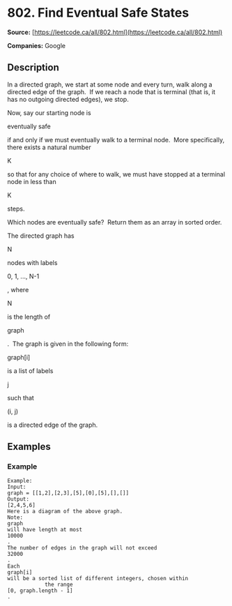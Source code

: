 # 802. Find Eventual Safe States

**Source:** [https://leetcode.ca/all/802.html](https://leetcode.ca/all/802.html)

**Companies:** Google

## Description

In a directed graph, we start at some node and every turn, walk along a directed edge of the
        graph.  If we reach a node that is terminal (that is, it has no outgoing directed
        edges), we stop.

Now, say our starting node is

eventually safe

if and only if we must eventually
        walk to a terminal node.  More specifically, there exists a natural number

K

so that for any choice of where to walk, we must have stopped at a terminal
        node in less than

K

steps.

Which nodes are eventually safe?  Return them as an array in sorted order.

The directed graph has

N

nodes with labels

0, 1, ..., N-1

, where

N

is the length of

graph

.  The graph is given in the
        following form:

graph[i]

is a list of labels

j

such that

(i,
            j)

is a directed edge of the graph.

## Examples

### Example

```
Example:
Input:
graph = [[1,2],[2,3],[5],[0],[5],[],[]]
Output:
[2,4,5,6]
Here is a diagram of the above graph.
Note:
graph
will have length at most
10000
.
The number of edges in the graph will not exceed
32000
.
Each
graph[i]
will be a sorted list of different integers, chosen within
            the range
[0, graph.length - 1]
.
```


